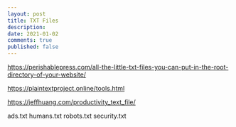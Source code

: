 ```yaml
---
layout: post
title: TXT Files
description:
date: 2021-01-02
comments: true
published: false
---
```


https://perishablepress.com/all-the-little-txt-files-you-can-put-in-the-root-directory-of-your-website/

https://plaintextproject.online/tools.html

https://jeffhuang.com/productivity_text_file/

ads.txt
humans.txt
robots.txt
security.txt
